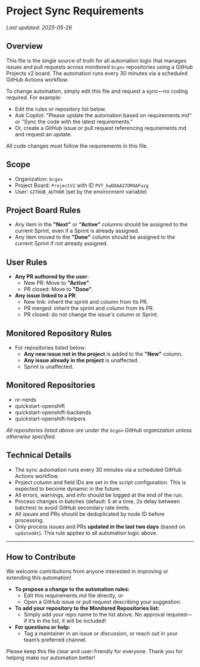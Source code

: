 # Project Sync Requirements

_Last updated: 2025-05-26_

## Overview
This file is the single source of truth for all automation logic that manages issues and pull requests across monitored `bcgov` repositories using a GitHub Projects v2 board. The automation runs every 30 minutes via a scheduled GitHub Actions workflow.

To change automation, simply edit this file and request a sync—no coding required. For example:
- Edit the rules or repository list below.
- Ask Copilot: "Please update the automation based on requirements.md" or "Sync the code with the latest requirements."
- Or, create a GitHub issue or pull request referencing requirements.md and request an update.

All code changes must follow the requirements in this file.

## Scope
- Organization: `bcgov`
- Project Board: `ProjectV2` with ID `PVT_kwDOAA37OM4AFuzg`
- User: `GITHUB_AUTHOR` (set by the environment variable)

## Project Board Rules
- Any item in the **"Next"** or **"Active"** columns should be assigned to the current Sprint, even if a Sprint is already assigned.
- Any item moved to the **"Done"** column should be assigned to the current Sprint if not already assigned.

## User Rules
- **Any PR authored by the user**:
  - New PR: Move to **"Active"**.
  - PR closed: Move to **"Done"**.
- **Any issue linked to a PR**:
  - New link: inherit the sprint and column from its PR.
  - PR merged: inherit the sprint and column from its PR.
  - PR closed: do not change the issue's column or Sprint.

## Monitored Repository Rules
- For repositories listed below:
  - **Any new issue not in the project** is added to the **"New"** column.
  - **Any issue already in the project** is unaffected.
  - Sprint is unaffected.

## Monitored Repositories
- nr-nerds
- quickstart-openshift
- quickstart-openshift-backends
- quickstart-openshift-helpers

_All repositories listed above are under the `bcgov` GitHub organization unless otherwise specified._

## Technical Details
- The sync automation runs every 30 minutes via a scheduled GitHub Actions workflow.
- Project column and field IDs are set in the script configuration. This is expected to become dynamic in the future.
- All errors, warnings, and info should be logged at the end of the run.
- Process changes in batches (default: 5 at a time, 2s delay between batches) to avoid GitHub secondary rate limits.
- All issues and PRs should be deduplicated by node ID before processing.
- Only process issues and PRs **updated in the last two days** (based on `updatedAt`). This rule applies to all automation logic above.

---

## How to Contribute

We welcome contributions from anyone interested in improving or extending this automation!

- **To propose a change to the automation rules:**
  - Edit this requirements.md file directly, or
  - Open a GitHub issue or pull request describing your suggestion.
- **To add your repository to the Monitored Repositories list:**
  - Simply add your repo name to the list above. No approval required—if it’s in the list, it will be included!
- **For questions or help:**
  - Tag a maintainer in an issue or discussion, or reach out in your team’s preferred channel.

Please keep this file clear and user-friendly for everyone. Thank you for helping make our automation better!
